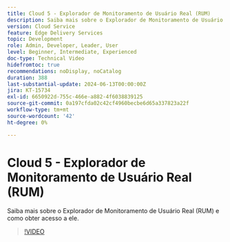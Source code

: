 ```yaml
---
title: Cloud 5 - Explorador de Monitoramento de Usuário Real (RUM)
description: Saiba mais sobre o Explorador de Monitoramento de Usuário Real (RUM) e como obter acesso a ele.
version: Cloud Service
feature: Edge Delivery Services
topic: Development
role: Admin, Developer, Leader, User
level: Beginner, Intermediate, Experienced
doc-type: Technical Video
hidefromtoc: true
recommendations: noDisplay, noCatalog
duration: 388
last-substantial-update: 2024-06-13T00:00:00Z
jira: KT-15734
exl-id: 6650922d-755c-466e-a882-4f6038839125
source-git-commit: 0a197cfda02c42cf4960becbe6d65a337823a22f
workflow-type: tm+mt
source-wordcount: '42'
ht-degree: 0%

---
```


# Cloud 5 - Explorador de Monitoramento de Usuário Real (RUM)

Saiba mais sobre o Explorador de Monitoramento de Usuário Real (RUM) e como obter acesso a ele.

>[!VIDEO](https://video.tv.adobe.com/v/3429772/?quality=12&learn=on)
